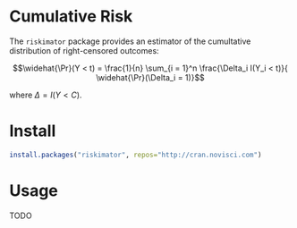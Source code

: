 # Cumulative Risk

The `riskimator` package provides an estimator of the cumultative distribution of right-censored outcomes:

$$\widehat{\Pr}(Y < t) = \frac{1}{n} \sum_{i = 1}^n \frac{\Delta_i I(Y_i < t)}{ \widehat{\Pr}(\Delta_i = 1)}$$

where $\Delta = I(Y < C)$.

# Install

```r
install.packages("riskimator", repos="http://cran.novisci.com")
```

# Usage

TODO

